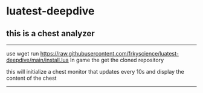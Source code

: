 # luatest-deepdive


## this is a chest analyzer 

-- -- -- -- -- -- -- -- -- -- -- -- -- -- -- -- -- -- -- -- -- -- -- -- 
use  wget run https://raw.githubusercontent.com/frkyscience/luatest-deepdive/main/install.lua
In game the get the cloned repository


this will initialize a chest monitor that updates every 10s 
and display the content of the chest 

-- -- -- -- -- -- -- -- -- -- -- -- -- -- -- -- -- -- -- -- -- -- -- -- 
